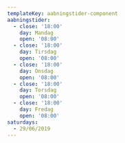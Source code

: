 ```yaml
---
templateKey: aabningstider-component
aabningstider:
  - close: '18:00'
    day: Mandag
    open: '08:00'
  - close: '18:00'
    day: Tirsdag
    open: '08:00'
  - close: '18:00'
    day: Onsdag
    open: '08:00'
  - close: '18:00'
    day: Torsdag
    open: '08:00'
  - close: '18:00'
    day: Fredag
    open: '08:00'
saturdays:
  - 29/06/2019
---
```


